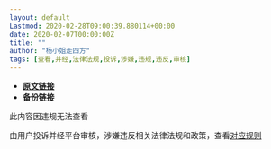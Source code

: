 ```yaml
---
layout: default
Lastmod: 2020-02-28T09:00:39.880114+00:00
date: 2020-02-07T00:00:00Z
title: ""
author: "杨小姐走四方"
tags: [查看,并经,法律法规,投诉,涉嫌,违规,违反,审核]
---
```


* [**原文链接**](https://mp.weixin.qq.com/s/wSZ8ar2dhQzALKndNQF7Tg)
* [**备份链接**](http://archive.ph/lesBF)


此内容因违规无法查看

由用户投诉并经平台审核，涉嫌违反相关法律法规和政策，查看[对应规则](http://mp.weixin.qq.com/mp/opshowpage?action=oplaw&id=1&t=operation/faq_index#wechat_redirect)

